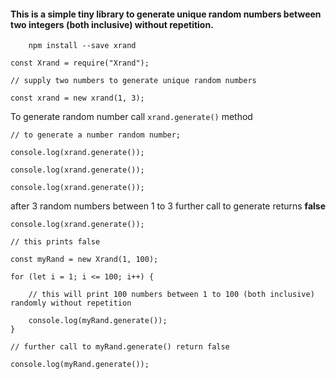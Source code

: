#### This is a simple tiny library to generate unique random numbers between two integers (both inclusive) without repetition.
        npm install --save xrand


```
const Xrand = require("Xrand");

// supply two numbers to generate unique random numbers

const xrand = new xrand(1, 3);
```
To generate random number call  ```xrand.generate()``` method

```
// to generate a number random number;

console.log(xrand.generate());

console.log(xrand.generate());

console.log(xrand.generate());
```

 after 3 random numbers between 1 to 3 further call to generate returns **false**


```
console.log(xrand.generate());

// this prints false
```

```
const myRand = new Xrand(1, 100);

for (let i = 1; i <= 100; i++) {

    // this will print 100 numbers between 1 to 100 (both inclusive) randomly without repetition

    console.log(myRand.generate());
}

// further call to myRand.generate() return false

console.log(myRand.generate());



```